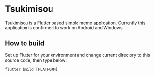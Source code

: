 # Tsukimisou

Tsukimisou is a Flutter based simple memo application. Currently this
application is confirmed to work on Android and Windows.

## How to build

Set up Flutter for your environment and change current directory
to this source code, then type below:

```
flutter build [PLATFORM]
```
